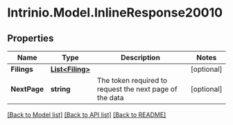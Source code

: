 # Intrinio.Model.InlineResponse20010
## Properties

Name | Type | Description | Notes
------------ | ------------- | ------------- | -------------
**Filings** | [**List&lt;Filing&gt;**](Filing.md) |  | [optional] 
**NextPage** | **string** | The token required to request the next page of the data | [optional] 

[[Back to Model list]](../README.md#documentation-for-models) [[Back to API list]](../README.md#documentation-for-api-endpoints) [[Back to README]](../README.md)

